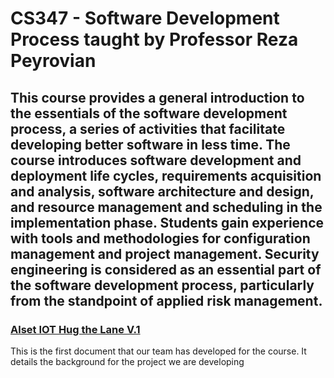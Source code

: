 # CS347 - Software Development Process taught by Professor Reza Peyrovian  
This course provides a general introduction to the essentials of the software development process, a series of activities that facilitate developing better software in less time. The course introduces software development and deployment life cycles, requirements acquisition and analysis, software architecture and design, and resource management and scheduling in the implementation phase. Students gain experience with tools and methodologies for configuration management and project management. Security engineering is considered as an essential part of the software development process, particularly from the standpoint of applied risk management.  
---
### [Alset IOT Hug the Lane V.1](https://docs.google.com/document/d/1ID7CypGjmvTVPvKGJalfvjLT5tu0MfqhdCSMcozOUw8/edit?usp=sharing) 
This is the first document that our team has developed for the course. It details the background for the project we are developing
